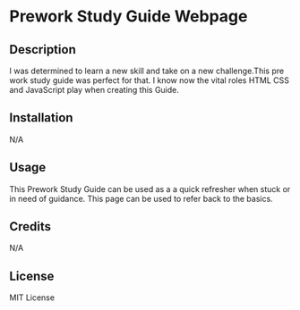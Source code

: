 # Prework Study Guide Webpage

## Description

I was determined to learn a new skill and take on a new challenge.This pre work study guide was perfect for that. I know now the vital roles HTML CSS and JavaScript play when creating this Guide.


## Installation

N/A

## Usage

This Prework Study Guide can be used as a a quick refresher when stuck or in need of guidance. This page can be used to refer back to the basics.

## Credits

N/A

## License

MIT License


